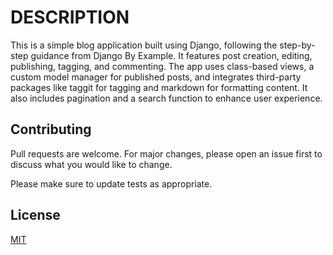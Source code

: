 # DESCRIPTION

This is a simple blog application built using Django, following the step-by-step guidance from Django By Example. It features post creation, editing, publishing, tagging, and commenting. The app uses class-based views, a custom model manager for published posts, and integrates third-party packages like taggit for tagging and markdown for formatting content. It also includes pagination and a search function to enhance user experience.

## Contributing

Pull requests are welcome. For major changes, please open an issue first
to discuss what you would like to change.

Please make sure to update tests as appropriate.

## License

[MIT](https://choosealicense.com/licenses/mit/)
